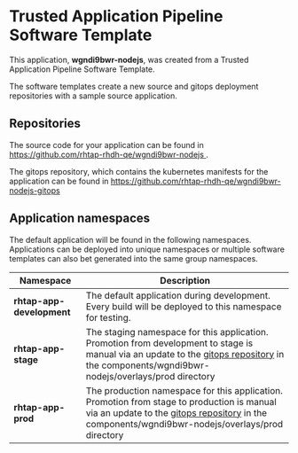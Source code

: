 # Trusted Application Pipeline Software Template

This application, **wgndi9bwr-nodejs**, was created from a Trusted Application Pipeline Software Template.

The software templates create a new source and gitops deployment repositories with a sample source application. 

## Repositories

The source code for your application can be found in [https://github.com/rhtap-rhdh-qe/wgndi9bwr-nodejs ](https://github.com/rhtap-rhdh-qe/wgndi9bwr-nodejs ).
 
The gitops repository, which contains the kubernetes manifests for the application can be found in 
[https://github.com/rhtap-rhdh-qe/wgndi9bwr-nodejs-gitops ](https://github.com/rhtap-rhdh-qe/wgndi9bwr-nodejs-gitops ) 

## Application namespaces 

The default application will be found in the following namespaces. Applications can be deployed into unique namespaces or multiple software templates can also bet generated into the same group namespaces.  

|  Namespace   |  Description   |  
| -------- | -------- |   
| **rhtap-app-development** | The default application during development. Every build will be deployed to this namespace for testing. | 
| **rhtap-app-stage** | The staging namespace for this application. Promotion from development to stage is manual via an update to the [gitops repository](https://github.com/rhtap-rhdh-qe/wgndi9bwr-nodejs-gitops ) in the components/wgndi9bwr-nodejs/overlays/prod directory |  
| **rhtap-app-prod** | The production namespace for this application. Promotion from stage to production is manual via an update to the [gitops repository](https://github.com/rhtap-rhdh-qe/wgndi9bwr-nodejs-gitops ) in the components/wgndi9bwr-nodejs/overlays/prod directory | 
